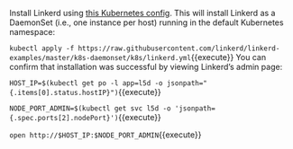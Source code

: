 Install Linkerd using [this Kubernetes config](https://raw.githubusercontent.com/linkerd/linkerd-examples/master/k8s-daemonset/k8s/linkerd.yml).
This will install Linkerd as a DaemonSet (i.e., one instance per host) running
in the default Kubernetes namespace:

`kubectl apply -f https://raw.githubusercontent.com/linkerd/linkerd-examples/master/k8s-daemonset/k8s/linkerd.yml`{{execute}}
You can confirm that installation was successful by viewing Linkerd’s admin page:


`HOST_IP=$(kubectl get po -l app=l5d -o jsonpath="{.items[0].status.hostIP}")`{{execute}}

`NODE_PORT_ADMIN=$(kubectl get svc l5d -o 'jsonpath={.spec.ports[2].nodePort}')`{{execute}}

`open http://$HOST_IP:$NODE_PORT_ADMIN`{{execute}}
